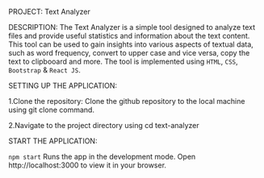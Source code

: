 PROJECT: Text Analyzer

DESCRIPTION: 
The Text Analyzer is a simple tool designed to analyze text files and provide useful statistics and information about the text content. This tool can be used to gain insights into various aspects of textual data, such as word frequency, convert to upper case and vice versa, copy the text to clipbooard and more. The tool is implemented using `HTML`, `CSS`, `Bootstrap` & `React JS`.

SETTING UP THE APPLICATION:

1.Clone the repository: Clone the github repository to the local machine using git clone command.

2.Navigate to the project directory using cd text-analyzer


START THE APPLICATION:

`npm start` Runs the app in the development mode. Open http://localhost:3000 to view it in your browser.





